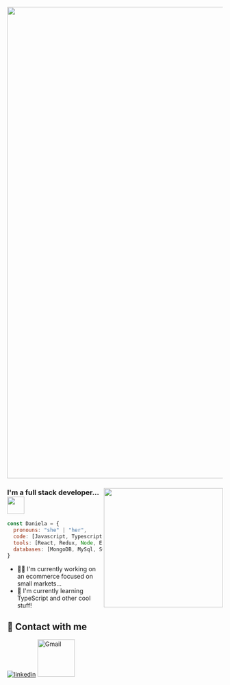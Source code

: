 <p align="center">
  <img alig src="https://i.postimg.cc/W4RX8TMw/banner.gif" width="1100"/>
</p>

 

### <img align='right' width="278" src="https://user-images.githubusercontent.com/54052523/163474648-21be73b2-9f18-4709-9cb9-2b740ca2b120.svg"/> I'm a full stack developer... <img src="https://media.giphy.com/media/mGcNjsfWAjY5AEZNw6/giphy.gif" width="40"></h2>


```javascript
const Daniela = {
  pronouns: "she" | "her",
  code: [Javascript, Typescript, HTML, CSS],
  tools: [React, Redux, Node, Express, Bootstrap, Heroku],
  databases: [MongoDB, MySql, SQLite, PostgreSQL]
}
```
- 👩‍💻 I'm currently working on an ecommerce focused on small markets...
- 🧠 I'm currently learning TypeScript and other cool stuff!


## 🔗 Contact with me
[![linkedin](https://img.shields.io/badge/linkedin-0A66C2?style=for-the-badge&logo=linkedin&logoColor=white)](https://www.linkedin.com/in/danielabedoya04/)
<a target="_blank" href="mailto:danielapoveda75@gmail.com">
  <img align="rigth" alt="Gmail" width="87px" src="https://img.shields.io/badge/Gmail-D14836?style=for-the-badge&logo=gmail&logoColor=white" />
</a>



